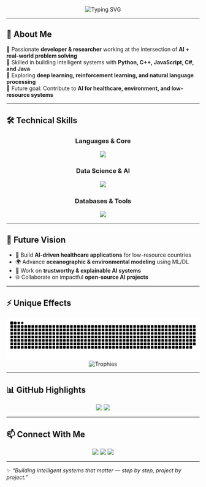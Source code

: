 <!-- Futuristic Header -->
<p align="center">
  <img src="https://readme-typing-svg.herokuapp.com?font=Orbitron&size=28&duration=4000&pause=800&color=00F7FF&center=true&vCenter=true&width=600&lines=Hi+%F0%9F%91%8B+I'm+Mimjamam+Ul+Haque+Monmoy;Machine+Learning+%7C+Deep+Learning+Explorer;Future+AI+Researcher;Full-Stack+Developer" alt="Typing SVG" />
</p>

---

## 🌌 About Me
🔹 Passionate **developer & researcher** working at the intersection of **AI + real-world problem solving**  
🔹 Skilled in building intelligent systems with **Python, C++, JavaScript, C#, and Java**  
🔹 Exploring **deep learning, reinforcement learning, and natural language processing**  
🔹 Future goal: Contribute to **AI for healthcare, environment, and low-resource systems**  

---

## 🛠️ Technical Skills

<div align="center">
  
### Languages & Core
<img src="https://skillicons.dev/icons?i=python,cpp,java,js,php,cs,r" /><br>

### Data Science & AI
<img src="https://skillicons.dev/icons?i=pytorch,tensorflow,sklearn,matlab" /><br>

### Databases & Tools
<img src="https://skillicons.dev/icons?i=postgresql,mysql,git,linux" />

</div>

---

## 🔮 Future Vision  
- 🚀 Build **AI-driven healthcare applications** for low-resource countries  
- 🌍 Advance **oceanographic & environmental modeling** using ML/DL  
- 🧠 Work on **trustworthy & explainable AI systems**  
- 🌐 Collaborate on impactful **open-source AI projects**  

---

## ⚡ Unique Effects

<p align="center">
  <!-- Snake Contribution Graph -->
  <img src="https://raw.githubusercontent.com/platane/snk/output/github-contribution-grid-snake.svg" alt="snake animation" />

  <!-- 3D Profile Trophy -->
  <img src="https://github-profile-trophy.vercel.app/?username=mimjamam&theme=onestar&no-frame=true&row=1&column=6" alt="Trophies" />
</p>

---

## 📊 GitHub Highlights
<p align="center">
  <img src="https://github-readme-stats.vercel.app/api?username=mimjamam&show_icons=true&theme=tokyonight&hide_border=true" height="150"/>
  <img src="https://github-readme-streak-stats.herokuapp.com/?user=mimjamam&theme=tokyonight&hide_border=true" height="150"/>
</p>

---

## 📫 Connect With Me
<p align="center">
  <a href="mailto:monmoy518@gmail.com"><img src="https://img.shields.io/badge/Email-D14836?style=for-the-badge&logo=gmail&logoColor=white"/></a>
  <a href="https://www.linkedin.com/in/mimjamam-monmoy/"><img src="https://img.shields.io/badge/LinkedIn-0A66C2?style=for-the-badge&logo=linkedin&logoColor=white"/></a>
  <a href="https://github.com/mimjamam"><img src="https://img.shields.io/badge/GitHub-181717?style=for-the-badge&logo=github&logoColor=white"/></a>
</p>

---

✨ *“Building intelligent systems that matter — step by step, project by project.”*
